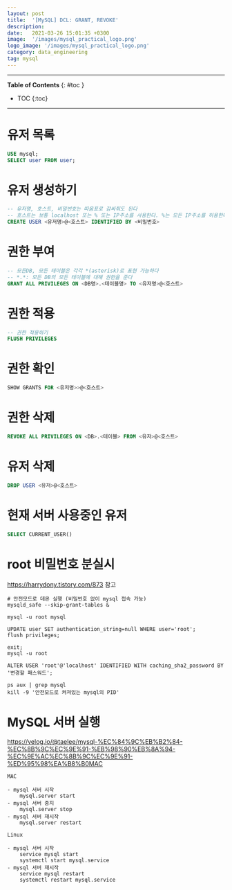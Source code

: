 ```yaml
---
layout: post
title:  '[MySQL] DCL: GRANT, REVOKE'
description: 
date:   2021-03-26 15:01:35 +0300
image:  '/images/mysql_practical_logo.png'
logo_image: '/images/mysql_practical_logo.png'
category: data_engineering
tag: mysql
---
```


---
**Table of Contents**
{: #toc }
*  TOC
{:toc}

---

# 유저 목록

```sql
USE mysql;
SELECT user FROM user;
```

# 유저 생성하기

```sql
-- 유저명, 호스트, 비밀번호는 따옴표로 감싸줘도 된다
-- 호스트는 보통 localhost 또는 % 또는 IP주소를 사용한다. %는 모든 IP주소를 허용한다는 의미
CREATE USER <유저명>@<호스트> IDENTIFIED BY <비밀번호>
```

# 권한 부여

```sql
-- 모든DB, 모든 테이블은 각각 *(asterisk)로 표현 가능하다
-- *.*: 모든 DB의 모든 테이블에 대해 권한을 준다
GRANT ALL PRIVILEGES ON <DB명>.<테이블명> TO <유저명>@<호스트>
```

# 권한 적용

```sql
-- 권한 적용하기
FLUSH PRIVILEGES
```

# 권한 확인

```sql
SHOW GRANTS FOR <유저명>>@<호스트>
```

# 권한 삭제

```sql
REVOKE ALL PRIVILEGES ON <DB>.<테이블> FROM <유저>@<호스트>
```

# 유저 삭제

```sql
DROP USER <유저>@<호스트>
```

# 현재 서버 사용중인 유저

```sql
SELECT CURRENT_USER()
```


# root 비밀번호 분실시

https://harrydony.tistory.com/873 참고

```
# 안전모드로 데몬 실행 (비밀번호 없이 mysql 접속 가능)
mysqld_safe --skip-grant-tables &
```

```
mysql -u root mysql
```

```
UPDATE user SET authentication_string=null WHERE user='root';
flush privileges;
```

```
exit;
mysql -u root
```

```
ALTER USER 'root'@'localhost' IDENTIFIED WITH caching_sha2_password BY '변경할 패스워드';
```

```
ps aux | grep mysql
kill -9 '안전모드로 켜져있는 mysql의 PID'
```


# MySQL 서버 실행

https://velog.io/@taelee/mysql-%EC%84%9C%EB%B2%84-%EC%8B%9C%EC%9E%91-%EB%98%90%EB%8A%94-%EC%9E%AC%EC%8B%9C%EC%9E%91-%ED%95%98%EA%B8%B0MAC

```
MAC

- mysql 서버 시작
    mysql.server start
- mysql 서버 중지
    mysql.server stop
- mysql 서버 재시작
    mysql.server restart
```

```
Linux

- mysql 서버 시작
    service mysql start
    systemctl start mysql.service
- mysql 서버 재시작
    service mysql restart
    systemctl restart mysql.service
```
